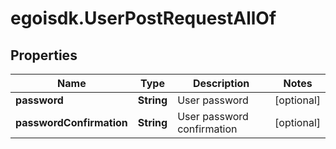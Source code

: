 # egoisdk.UserPostRequestAllOf

## Properties

Name | Type | Description | Notes
------------ | ------------- | ------------- | -------------
**password** | **String** | User password | [optional] 
**passwordConfirmation** | **String** | User password confirmation | [optional] 


